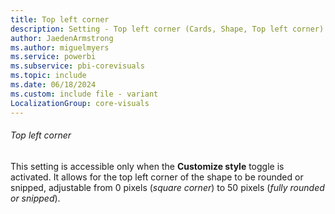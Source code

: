 ```yaml
---
title: Top left corner
description: Setting - Top left corner (Cards, Shape, Top left corner)
author: JaedenArmstrong
ms.author: miguelmyers
ms.service: powerbi
ms.subservice: pbi-corevisuals
ms.topic: include
ms.date: 06/18/2024
ms.custom: include file - variant
LocalizationGroup: core-visuals
---
```

###### Top left corner

This setting is accessible only when the **Customize style** toggle is activated. It allows for the top left corner of the shape to be rounded or snipped, adjustable from 0 pixels (*square corner*) to 50 pixels (*fully rounded or snipped*).

